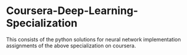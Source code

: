 # Coursera-Deep-Learning-Specialization
This consists of the python solutions for neural network implementation assignments of the above specialization on coursera.
